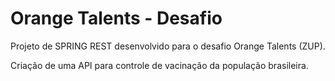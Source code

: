 # Orange Talents - Desafio
Projeto de SPRING REST desenvolvido para o desafio Orange Talents (ZUP).

Criação de uma API para controle de vacinação da população brasileira.

